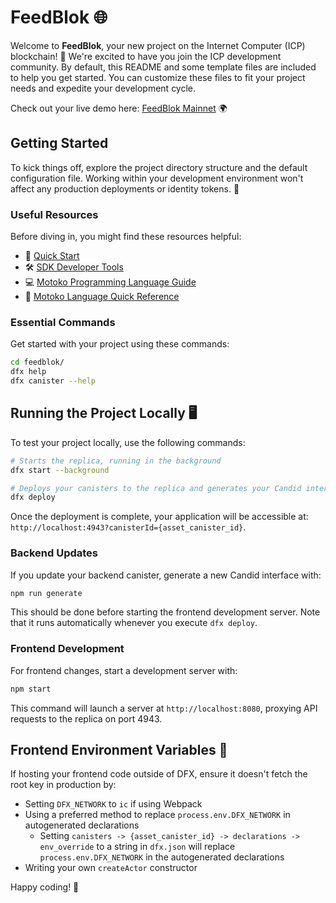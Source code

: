 # FeedBlok 🌐

Welcome to **FeedBlok**, your new project on the Internet Computer (ICP) blockchain! 🚀 We're excited to have you join the ICP development community. By default, this README and some template files are included to help you get started. You can customize these files to fit your project needs and expedite your development cycle. 

Check out your live demo here: [FeedBlok Mainnet](https://ycybn-xyaaa-aaaap-ahdha-cai.icp0.io/) 🌍

## Getting Started

To kick things off, explore the project directory structure and the default configuration file. Working within your development environment won't affect any production deployments or identity tokens. 🎯

### Useful Resources

Before diving in, you might find these resources helpful:

- 📘 [Quick Start](https://internetcomputer.org/docs/current/developer-docs/setup/deploy-locally)
- 🛠️ [SDK Developer Tools](https://internetcomputer.org/docs/current/developer-docs/setup/install)
- 💻 [Motoko Programming Language Guide](https://internetcomputer.org/docs/current/motoko/main/motoko)
- 📑 [Motoko Language Quick Reference](https://internetcomputer.org/docs/current/motoko/main/language-manual)

### Essential Commands

Get started with your project using these commands:

```bash
cd feedblok/
dfx help
dfx canister --help
```

## Running the Project Locally 🖥️

To test your project locally, use the following commands:

```bash
# Starts the replica, running in the background
dfx start --background

# Deploys your canisters to the replica and generates your Candid interface
dfx deploy
```

Once the deployment is complete, your application will be accessible at: `http://localhost:4943?canisterId={asset_canister_id}`.

### Backend Updates

If you update your backend canister, generate a new Candid interface with:

```bash
npm run generate
```

This should be done before starting the frontend development server. Note that it runs automatically whenever you execute `dfx deploy`.

### Frontend Development

For frontend changes, start a development server with:

```bash
npm start
```

This command will launch a server at `http://localhost:8080`, proxying API requests to the replica on port 4943.

## Frontend Environment Variables 🌱

If hosting your frontend code outside of DFX, ensure it doesn't fetch the root key in production by:

- Setting `DFX_NETWORK` to `ic` if using Webpack
- Using a preferred method to replace `process.env.DFX_NETWORK` in autogenerated declarations
  - Setting `canisters -> {asset_canister_id} -> declarations -> env_override` to a string in `dfx.json` will replace `process.env.DFX_NETWORK` in the autogenerated declarations
- Writing your own `createActor` constructor

Happy coding! 🚀
